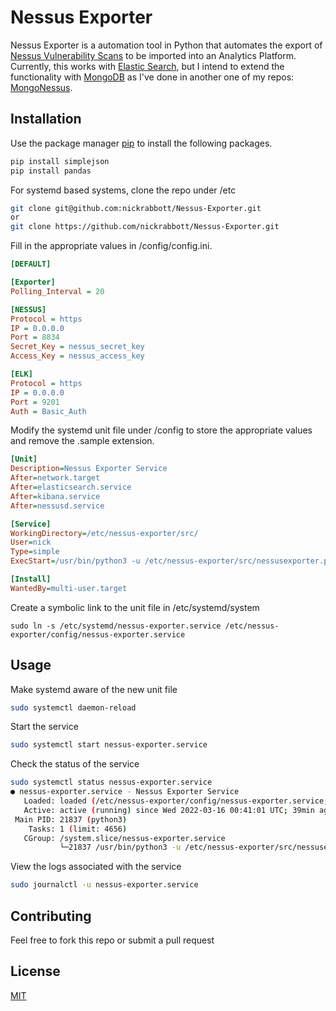 # Nessus Exporter

Nessus Exporter is a automation tool in Python that automates the export of [Nessus Vulnerability Scans](https://www.tenable.com/) to be imported into an Analytics Platform. Currently, this works with [Elastic Search](https://www.elastic.co/), but I intend to extend the functionality with [MongoDB](https://www.mongodb.com/) as I've done in another one of my repos: [MongoNessus](https://github.com/nickrabbott/mongonessus).

## Installation
Use the package manager [pip](https://pip.pypa.io/en/stable/) to install the following packages.

```bash
pip install simplejson
pip install pandas
```
For systemd based systems, clone the repo under /etc
```bash
git clone git@github.com:nickrabbott/Nessus-Exporter.git
or
git clone https://github.com/nickrabbott/Nessus-Exporter.git
```
Fill in the appropriate values in /config/config.ini.
```ini
[DEFAULT]

[Exporter]
Polling_Interval = 20

[NESSUS]
Protocol = https
IP = 0.0.0.0
Port = 8834
Secret_Key = nessus_secret_key
Access_Key = nessus_access_key

[ELK]
Protocol = https
IP = 0.0.0.0
Port = 9201
Auth = Basic_Auth
```
Modify the systemd unit file under /config to store the appropriate values and remove the .sample extension.
```ini
[Unit]
Description=Nessus Exporter Service
After=network.target
After=elasticsearch.service
After=kibana.service
After=nessusd.service

[Service]
WorkingDirectory=/etc/nessus-exporter/src/
User=nick
Type=simple
ExecStart=/usr/bin/python3 -u /etc/nessus-exporter/src/nessusexporter.py

[Install]
WantedBy=multi-user.target
```
Create a symbolic link to the unit file in /etc/systemd/system
```
sudo ln -s /etc/systemd/nessus-exporter.service /etc/nessus-exporter/config/nessus-exporter.service
```
## Usage
Make systemd aware of the new unit file
```bash
sudo systemctl daemon-reload
```
Start the service
```bash
sudo systemctl start nessus-exporter.service
```
Check the status of the service
```bash
sudo systemctl status nessus-exporter.service
● nessus-exporter.service - Nessus Exporter Service
   Loaded: loaded (/etc/nessus-exporter/config/nessus-exporter.service; linked; vendor preset: enabled)
   Active: active (running) since Wed 2022-03-16 00:41:01 UTC; 39min ago
 Main PID: 21837 (python3)
    Tasks: 1 (limit: 4656)
   CGroup: /system.slice/nessus-exporter.service
           └─21837 /usr/bin/python3 -u /etc/nessus-exporter/src/nessusexporter.py

```
View the logs associated with the service
```bash
sudo journalctl -u nessus-exporter.service
```
## Contributing
Feel free to fork this repo or submit a pull request
## License
[MIT](LICENSE)
